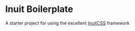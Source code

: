 # Inuit Boilerplate

A starter project for using the excellent [InuitCSS](https://github.com/inuitcss/inuitcss) framework
